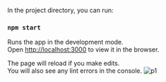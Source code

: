 In the project directory, you can run:

### `npm start`

Runs the app in the development mode.\
Open [http://localhost:3000](http://localhost:3000) to view it in the browser.

The page will reload if you make edits.\
You will also see any lint errors in the console.
![p1](https://user-images.githubusercontent.com/77531811/129484035-14fd9508-553e-418e-84d7-186ea0848b1f.png)


